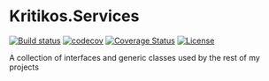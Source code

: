 # Kritikos.Services

[![Build status](https://ci.appveyor.com/api/projects/status/9hti6xr5gd3xtfxv/branch/master?svg=true)](https://ci.appveyor.com/project/akritikos/kritikos-services/branch/master)
[![codecov](https://codecov.io/gh/akritikos/Kritikos.Services/branch/master/graph/badge.svg)](https://codecov.io/gh/akritikos/Kritikos.Services)
[![Coverage Status](https://sonarcloud.io/api/project_badges/measure?project=Services&metric=alert_status)](https://coveralls.io/github/akritikos/Kritikos.Services?branch=master)
[![License](https://img.shields.io/badge/License-Apache%202.0-blue.svg)](https://opensource.org/licenses/Apache-2.0)

A collection of interfaces and generic classes used by the rest of my projects

